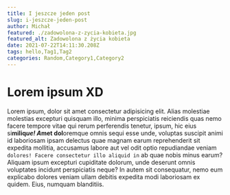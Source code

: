 ```yaml
---
title: I jeszcze jeden post
slug: i-jeszcze-jeden-post
author: Michał
featured: ./zadowolona-z-zycia-kobieta.jpg
featured_alt: Zadowolona z życia kobieta
date: 2021-07-22T14:11:30.208Z
tags: hello,Tag1,Tag2
categories: Random,Category1,Category2
---
```


# Lorem ipsum XD

Lorem ipsum, dolor sit amet consectetur adipisicing elit. Alias molestiae molestias excepturi quisquam illo, minima perspiciatis reiciendis quas nemo facere tempore vitae qui rerum perferendis tenetur, ipsum, hic eius si**miliq*ue! A*met dol**oremque omnis sequi esse unde, voluptas suscipit animi id laboriosam ipsam delectus quae magnam earum reprehenderit sit expedita mollitia, accusamus labore aut vel odit optio repudiandae veniam `dolores! Facere consectetur illo aliquid in` ab quae nobis minus earum? Aliquam ipsum excepturi cupiditate dolorum, unde deserunt omnis voluptates incidunt perspiciatis neque? In autem sit consequatur, nemo eum explicabo dolores veniam ullam debitis expedita modi laboriosam ex quidem. Eius, numquam blanditiis.